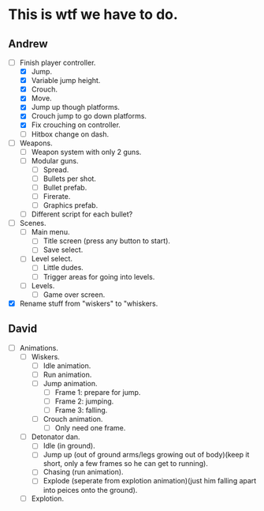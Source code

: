 # This is wtf we have to do.

## Andrew
- [ ] Finish player controller.
    - [x] Jump.
    - [x] Variable jump height.
    - [x] Crouch.
    - [x] Move.
    - [x] Jump up though platforms.
    - [x] Crouch jump to go down platforms.
    - [x] Fix crouching on controller.
    - [ ] Hitbox change on dash.
- [ ] Weapons.
    - [ ] Weapon system with only 2 guns.
    - [ ] Modular guns.
        - [ ] Spread.
        - [ ] Bullets per shot.
        - [ ] Bullet prefab.
        - [ ] Firerate.
        - [ ] Graphics prefab.
    - [ ] Different script for each bullet?
- [ ] Scenes.
    - [ ] Main menu.
        - [ ] Title screen (press any button to start).
        - [ ] Save select.
    - [ ] Level select.
        - [ ] Little dudes.
        - [ ] Trigger areas for going into levels.
    - [ ] Levels.
        - [ ] Game over screen.
- [x] Rename stuff from "wiskers" to "whiskers.

## David
- [ ] Animations.
    - [ ] Wiskers.
        - [ ] Idle animation.
        - [ ] Run animation.
        - [ ] Jump animation.
            - [ ] Frame 1: prepare for jump.
            - [ ] Frame 2: jumping.
            - [ ] Frame 3: falling.
        - [ ] Crouch animation.
            - [ ] Only need one frame.
    - [ ] Detonator dan.
        - [ ] Idle (in ground).
        - [ ] Jump up (out of ground arms/legs growing out of body)(keep it short, only a few frames so he can get to running).
        - [ ] Chasing (run animation).
        - [ ] Explode (seperate from explotion animation)(just him falling apart into peices onto the ground).
    - [ ] Explotion.